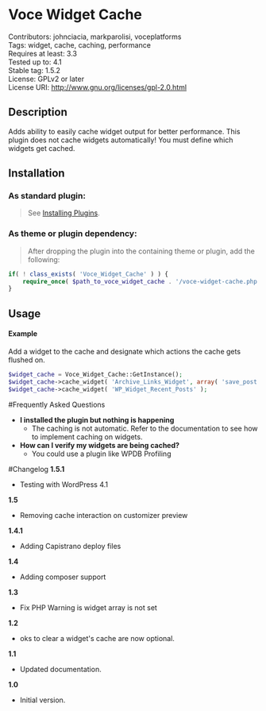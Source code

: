 Voce Widget Cache
==================

Contributors: johnciacia, markparolisi, voceplatforms  
Tags: widget, cache, caching, performance  
Requires at least: 3.3  
Tested up to: 4.1  
Stable tag: 1.5.2  
License: GPLv2 or later  
License URI: http://www.gnu.org/licenses/gpl-2.0.html

## Description
Adds ability to easily cache widget output for better performance. This plugin does not cache widgets automatically! You must define which widgets get cached.

## Installation

### As standard plugin:
> See [Installing Plugins](http://codex.wordpress.org/Managing_Plugins#Installing_Plugins).

### As theme or plugin dependency:
> After dropping the plugin into the containing theme or plugin, add the following:
```php
if( ! class_exists( 'Voce_Widget_Cache' ) ) {
	require_once( $path_to_voce_widget_cache . '/voce-widget-cache.php' );
}
```

## Usage

#### Example

Add a widget to the cache and designate which actions the cache gets flushed on.
```php
$widget_cache = Voce_Widget_Cache::GetInstance();
$widget_cache->cache_widget( 'Archive_Links_Widget', array( 'save_post' ) );
$widget_cache->cache_widget( 'WP_Widget_Recent_Posts' );
```

#Frequently Asked Questions

* **I installed the plugin but nothing is happening**
	* The caching is not automatic. Refer to the documentation to see how to implement caching on widgets.
* **How can I verify my widgets are being cached?**
	* You could use a plugin like WPDB Profiling

#Changelog
**1.5.1**  
* Testing with WordPress 4.1

**1.5**  
* Removing cache interaction on customizer preview

**1.4.1**  
* Adding Capistrano deploy files

**1.4**  
* Adding composer support

**1.3**  
* Fix PHP Warning is widget array is not set

**1.2**  
* oks to clear a widget's cache are now optional.

**1.1**  
* Updated documentation.

**1.0**  
* Initial version.